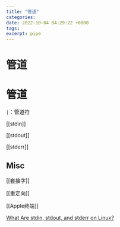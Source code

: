 ```yaml
---
title: "管道"
categories: 
date: 2022-10-04 04:29:22 +0800
tags: 
excerpt: pipe
---
```







# 管道







# 管道

`|`：管道符


[[stdin]]

[[stdout]]

[[stderr]]



## Misc

[[套接字]]

[[重定向]]

[[Apple终端]]


[What Are stdin, stdout, and stderr on Linux?](https://www.howtogeek.com/435903/what-are-stdin-stdout-and-stderr-on-linux/)




